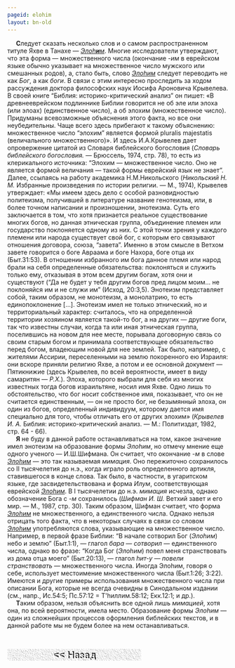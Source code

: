 ```yaml
---
pageid: elohim
layout: bn-old
---
```



<p>     <strong>С</strong>ледует сказать несколько слов и о самом распространенном титуле Яхве в Танахе — <a href="javascript:popUp%20(&#39;img/elohim.gif&#39;,%20130,%2070,%20&#39;&#39;)"><em>Элоh<strong>и</strong>м</em></a>. Многие исследователи утверждают, что эта форма — множественного числа (окончание <em>-им</em> в еврейском языке обычно указывает на множественное число мужского или смешанных родов), а, стало быть, слово <a href="javascript:popUp%20(&#39;img/elohim.gif&#39;,%20130,%2070,%20&#39;&#39;)"><em>Элоhим</em></a> следует переводить не как <em>Бог</em>, а как <em>боги</em>. В связи с этим интересно проследить за ходом рассуждения доктора философских наук Иосифа Ароновича Крывелева. В своей книге “Библия: историко-критический анализ” он пишет: «В древнееврейском подлиннике Библии говорится не об эле или элоха (или элоах) (единственное число), а об элохим (множественное число). Придуманы всевозможные объяснения этого факта, но все они неубедительны. Чаще всего здесь прибегают к такому объяснению: множественное число “элохим” является формой pluralis majestatis (величального множественного)». И здесь И.А.Крывелев дает опровержение цитатой из Словаря библейского богословия (<em>Словарь библейского богословия.</em> — Брюссель, 1974, стр. 78), то есть из клерикального источника: “Элохим — множественное число. Оно не является формой величания — такой формы еврейский язык не знает”. Далее, ссылаясь на работу академика H.М.Hикольского (<em>Hикольский H. М.</em> Избранные произведения по истории религии. — М., 1974), Крывелев утверждает: «Мы имеем здесь дело с особой разновидностью политеизма, получившей в литературе название генотеизма, или, в более точном написании и произношении, энотеизма. Суть его заключается в том, что хотя признается реальное существование многих богов, но данная этническая группа, объединение племен или государство поклоняется одному из них. С этой точки зрения у каждого племени или народа существует свой бог, с которым его связывают отношения договора, союза, “завета”. Именно в этом смысле в Ветхом завете говорится о боге Авраама и боге Hахора, боге отца их (Быт.31:53). В отношении избранного им бога данное племя или народ брали на себя определенные обязательства: поклоняться и служить только ему, отказывая в этом всем другим богам, хотя они и существуют (“Да не будет у тебя другим богов пред лицом моим... не поклоняйся им и не служи им” (Исход, 20:3,5). Энотеизм представляет собой, таким образом, не монотеизм, а монолатрию, то есть единопоклонение [...]. Энотеизм имел не только этнический, но и территориальный характер: считалось, что на определенной территории хозяином является такой-то бог, а на других — другие боги, так что известны случаи, когда та или иная этническая группа, поселившись на новом для нее месте, порывала договорную связь со своим старым богом и принимала соответствующее обязательство перед богом, владеющим новой для нее землей. Так было, например, с жителями Ассирии, переселенными на землю покоренного ею Израиля: они вскоре приняли религию Яхве, а потом и ее основной документ — Пятикнижие (здесь Крывелев, по всей вероятности, имеет в виду самаритян — <em>Р.Х.</em>). Элоха, которого выбрали для себя из многих известных тогда богов израильтяне, носил имя Яхве. Одно лишь то обстоятельство, что бог носит собственное имя, показывает, что он не считается единственным, — он не просто бог, не безымянный элоха, он один из богов, определенный индивидуум, которому дается имя специально для того, чтобы отличать его от других элохим» (<em>Крывелев И. А.</em> Библия: историко-критический анализ. — М.: Политиздат, 1982, стр. 64 - 66).<br />
     <strong>Я</strong> не буду в данной работе останавливаться на том, какое значение имел энотеизм на образование формы <em>Элоhим</em>, но отмечу мнение еще одного ученого — И.Ш.Шифмана. Он считает, что окончание <em>-м</em> в слове <a href="javascript:popUp%20(&#39;img/elohim.gif&#39;,%20130,%2070,%20&#39;&#39;)"><em>Элоhим</em></a> — это так называемая <em>мимация</em>. Оно пережиточно сохранилось со II тысячелетия до н.э., когда играло роль определенного артикля, ставившегося в конце слова. Так было, в частности, в угаритском языке, где засвидетельствована и форма <em>Илум</em>, соответствующая еврейской <a href="javascript:popUp%20(&#39;img/elohim.gif&#39;,%20130,%2070,%20&#39;&#39;)"><em>Элоhим</em></a>. В I тысячелетии до н.э. <em>мимация</em> исчезла, однако обозначение Бога с <em>-м</em> сохранилось (<em>Шифман И. Ш.</em> Ветхий завет и его мир. — М., 1987, стр. 30). Таким образом, Шифман считает, что форма <a href="javascript:popUp%20(&#39;img/elohim.gif&#39;,%20130,%2070,%20&#39;&#39;)"><em>Элоhим</em></a> не множественного, а единственного числа. Однако нельзя отрицать того факта, что в некоторых случаях в связи со словом <a href="javascript:popUp%20(&#39;img/elohim.gif&#39;,%20130,%2070,%20&#39;&#39;)"><em>Элоhим</em></a> употребляются слова, указывающие на множественное число. Hапример, в первой фразе Библии: “В начале сотворил Бог (<em>Элоhим</em>) небо и землю” (Быт.1:1), — глагол <em>бара</em> — <em>сотворил</em> — единственного числа, однако во фразе: “Когда Бог (<em>Элоhим</em>) повел меня странствовать из дома отца моего” (Быт.20:13), — глагол <em>hит-у</em> — <em>повели странствовать</em> — множественного числа. Иногда Элоhим, говоря о себе, использует местоимение множественного числа (Быт.1:26; 3:22). Имеются и другие примеры использования множественного числа при описании Бога, которые не всегда очевидны в Синодальном издании (см., напр., Ис.54:5; Пс.57:12 = Т'hиллим.58:12; Екк.12:1; и др.).<br />
     <strong>Т</strong>аким образом, нельзя объяснить все одной лишь <em>мимацией</em>, хотя она, по всей вероятности, имела место. Образование формы <em>Элоhим</em> — один из сложнейших процессов оформления библейских текстов, и в данной работе мы не будем более на нем останавливаться.</p>
<p> </p>

<a href="8a.htm#elohim"><img src="img/bad.gif" width="305" height="27" alt="Назад" /></a>




